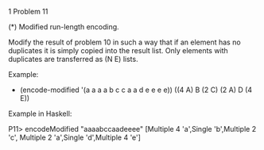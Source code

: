  1 Problem 11

(*) Modified run-length encoding.

Modify the result of problem 10 in such a way that if an element has no duplicates it is simply copied into the result list. Only elements with duplicates are transferred as (N E) lists.

Example:

* (encode-modified '(a a a a b c c a a d e e e e))
((4 A) B (2 C) (2 A) D (4 E))

Example in Haskell:

P11> encodeModified "aaaabccaadeeee"
[Multiple 4 'a',Single 'b',Multiple 2 'c',
 Multiple 2 'a',Single 'd',Multiple 4 'e']
